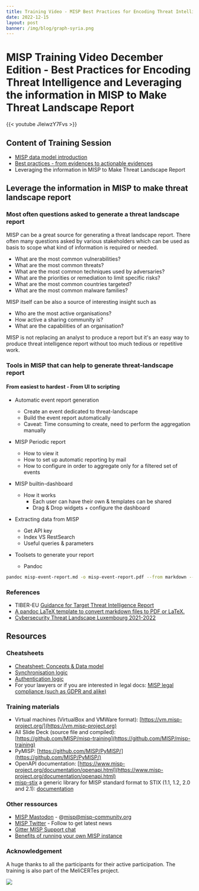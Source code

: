```yaml
---
title: Training Video - MISP Best Practices for Encoding Threat Intelligence
date: 2022-12-15
layout: post
banner: /img/blog/graph-syria.png
---
```


# MISP Training Video December Edition - Best Practices for Encoding Threat Intelligence and Leveraging the information in MISP to Make Threat Landscape Report

{{< youtube JIeiwzY7Fvs >}}

## Content of Training Session

- [MISP data model introduction](https://github.com/MISP/misp-training/blob/main/complementary/other-slides/a.11.a-misp-data-model-overview.pdf)
- [Best practices - from evidences to actionable evidences](https://github.com/MISP/misp-training/blob/main/complementary/other-slides/MISP%208%20Commandments%20-%20Recommendations%20and%20Best%20Practices%20when%20encoding%20data.pdf)
- Leveraging the information in MISP to Make Threat Landscape Report

## Leverage the information in MISP to make threat landscape report

### Most often questions asked to generate a threat landscape report

MISP can be a great source for generating a threat landscape report. There often many questions asked by various stakeholders which can be used as basis to scope what kind of information is required or needed.

- What are the most common vulnerabilities?
- What are the most common threats?
- What are the most common techniques used by adversaries?
- What are the priorities or remediation to limit specific risks?
- What are the most common countries targeted?
- What are the most common malware families?

MISP itself can be also a source of interesting insight such as

- Who are the most active organisations?
- How active a sharing community is?
- What are the capabilities of an organisation?

MISP is not replacing an analyst to produce a report but it's an easy way to produce threat intelligence report without too much tedious or repetitive work.

### Tools in MISP that can help to generate threat-landscape report

#### From easiest to hardest - From UI to scripting
- Automatic event report generation
    - Create an event dedicated to threat-landscape
    - Build the event report automatically
    - Caveat: Time consuming to create, need to perform the aggregation manually

- MISP Periodic report
    - How to view it
    - How to set up automatic reporting by mail
    - How to configure in order to aggregate only for a filtered set of events

- MISP builtin-dashboard
    - How it works
        - Each user can have their own & templates can be shared
        - Drag & Drop widgets + configure the dashboard

- Extracting data from MISP
    - Get API key
    - Index VS RestSearch
    - Useful queries & parameters

- Toolsets to generate your report
    - Pandoc

~~~~bash
pandoc misp-event-report.md -o misp-event-report.pdf --from markdown --template eisvogel --listings
~~~~

### References

 - TIBER-EU [Guidance for Target Threat Intelligence Report](https://www.ecb.europa.eu/paym/cyber-resilience/tiber-eu/shared/pdf/Final_TIBER-EU_Guidance_for_Target_Threat_Intelligence_July_2020.pdf)
 - [A pandoc LaTeX template to convert markdown files to PDF or LaTeX.](https://github.com/Wandmalfarbe/pandoc-latex-template)
 - [Cybersecurity Threat Landscape Luxembourg 2021-2022](https://api.cybersecurity.lu/public/get_public_document/RAPPORT%20CTL_pages.pdf)

## Resources

### Cheatsheets

- [Cheatsheet: Concepts & Data model](https://www.misp-project.org/misp-training/cheatsheet.pdf)
- [Synchronisation logic](https://github.com/MISP/MISP/tree/2.4/docs/generic/Synchronisation)
- [Authentication logic](https://github.com/MISP/MISP/blob/2.4/docs/generic/Authentication%20Diagram/MISP%20Authentication%20Diagram.pdf)
- For your lawyers or if you are interested in legal docs: [MISP legal compliance (such as GDPR and alike)](https://www.misp-project.org/compliance/)

### Training materials

- Virtual machines (VirtualBox and VMWare format): [https://vm.misp-project.org/](https://vm.misp-project.org)
- All Slide Deck (source file and compiled): [https://github.com/MISP/misp-training](https://github.com/MISP/misp-training)
- PyMISP: [https://github.com/MISP/PyMISP/](https://github.com/MISP/PyMISP/)
- OpenAPI documentation: [https://www.misp-project.org/documentation/openapi.html](https://www.misp-project.org/documentation/openapi.html)
- [misp-stix](https://github.com/MISP/misp-stix/) a generic library for MISP standard format to STIX (1.1, 1.2, 2.0 and 2.1): [documentation](https://github.com/MISP/misp-stix/tree/main/documentation)


### Other ressources

- [MISP Mastodon](https://misp-community.org/@misp) - @misp@misp-community.org
- [MISP Twitter](https://twitter.com/MISPProject) - Follow to get latest news
- [Gitter MISP Support chat](https://gitter.im/MISP/Support)
- [Benefits of running your own MISP instance](https://www.misp-project.org/2019/09/25/hostev-vs-own-misp.html/)

### Acknowledgement

A huge thanks to all the participants for their active participation. The training is also part of the MeliCERTes project.

![](https://www.cerebrate-project.org/assets/images/logo/melicertes.png)
